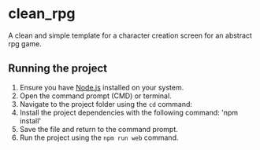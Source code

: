 # clean_rpg

A clean and simple template for a character creation screen for an abstract rpg game.

## Running the project

1. Ensure you have [Node.js](https://nodejs.org/) installed on your system.
2. Open the command prompt (CMD) or terminal.
3. Navigate to the project folder using the `cd` command:
4. Install the project dependencies with the following command:
'npm install'
5. Save the file and return to the command prompt.
6. Run the project using the `npm run web` command.
